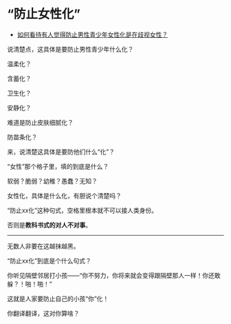 # “防止女性化”

- [如何看待有人觉得防止男性青少年女性化是在歧视女性？](https://www.zhihu.com/question/442077295/answer/1708505224)


说清楚点，这具体是要防止男性青少年什么化？

温柔化？

含蓄化？

卫生化？

安静化？

难道是防止皮肤细腻化？

防苗条化？

  

来，说清楚这具体是要防他们什么“化”？

  

“女性”那个格子里，填的到底是什么？

  

软弱？脆弱？幼稚？愚蠢？无知？

  

女性化，具体是什么化，有胆说个清楚吗？

“防止xx化”这种句式，空格里根本就不可以接人类身份。

否则是**教科书式的对人不对事**。

---

无数人非要在这越抹越黑。

“防止xx化”到底是个什么句式？

你听见隔壁邻居打小孩——“你不努力，你将来就会变得跟隔壁那人一样！你还敢躲？！啪！啪！”

这就是人家要防止自己的小孩“你”化！

你翻译翻译，这对你算啥？

  
 